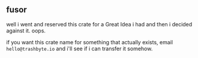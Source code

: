 ## fusor

well i went and reserved this crate for a Great Idea i had and then i decided against it. oops.

if you want this crate name for something that actually exists, email `hello@trashbyte.io` and i'll see if i can transfer it somehow.
